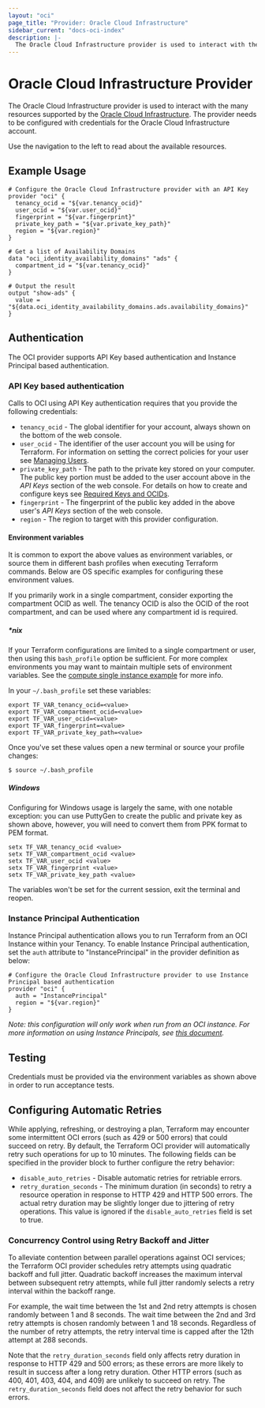 ```yaml
---
layout: "oci"
page_title: "Provider: Oracle Cloud Infrastructure"
sidebar_current: "docs-oci-index"
description: |-
  The Oracle Cloud Infrastructure provider is used to interact with the many resources supported by the Oracle Cloud Infrastructure services. The provider needs to be configured with credentials for the Oracle Cloud Account.
---
```


# Oracle Cloud Infrastructure Provider

The Oracle Cloud Infrastructure provider is used to interact with the many resources supported by the [Oracle Cloud Infrastructure](https://cloud.oracle.com/cloud-infrastructure). The provider needs to be configured with credentials for the Oracle Cloud Infrastructure account.  

Use the navigation to the left to read about the available resources.

## Example Usage

```hcl
# Configure the Oracle Cloud Infrastructure provider with an API Key
provider "oci" {
  tenancy_ocid = "${var.tenancy_ocid}"
  user_ocid = "${var.user_ocid}"
  fingerprint = "${var.fingerprint}"
  private_key_path = "${var.private_key_path}"
  region = "${var.region}"
}

# Get a list of Availability Domains
data "oci_identity_availability_domains" "ads" {
  compartment_id = "${var.tenancy_ocid}"
}

# Output the result
output "show-ads" {
  value = "${data.oci_identity_availability_domains.ads.availability_domains}"
}

```

## Authentication

The OCI provider supports API Key based authentication and Instance Principal based authentication.

### API Key based authentication  
Calls to OCI using API Key authentication requires that you provide the following credentials:

- `tenancy_ocid` - The global identifier for your account, always shown on the bottom of the web console. 
- `user_ocid` - The identifier of the user account you will be using for Terraform. For information on setting the 
correct policies for your user see [Managing Users](https://docs.cloud.oracle.com/iaas/Content/Identity/Tasks/managingusers.htm).
- `private_key_path` - The path to the private key stored on your computer. The public key portion must be added to the 
user account above in the _API Keys_ section of the web console. For details on how to create and configure keys see 
[Required Keys and OCIDs](https://docs.us-phoenix-1.oraclecloud.com/Content/API/Concepts/apisigningkey.htm).
- `fingerprint` - The fingerprint of the public key added in the above user's _API Keys_ section of the web console.
- `region` - The region to target with this provider configuration.

#### Environment variables
It is common to export the above values as environment variables, or source them in different bash profiles when executing 
Terraform commands. Below are OS specific examples for configuring these environment values.

If you primarily work in a single compartment, consider exporting the compartment OCID as well. The tenancy OCID is also 
the OCID of the root compartment, and can be used where any compartment id is required.

##### \*nix
If your Terraform configurations are limited to a single compartment or user, then using this `bash_profile` option be 
sufficient. For more complex environments you may want to maintain multiple sets of environment variables. 
See the [compute single instance example](https://github.com/oracle/terraform-provider-oci/tree/master/docs/examples/compute/instance) for more info.

In your `~/.bash_profile` set these variables:
```
export TF_VAR_tenancy_ocid=<value>
export TF_VAR_compartment_ocid=<value>
export TF_VAR_user_ocid=<value>
export TF_VAR_fingerprint=<value>
export TF_VAR_private_key_path=<value>
``` 

Once you've set these values open a new terminal or source your profile changes:
```
$ source ~/.bash_profile
```

##### Windows

Configuring for Windows usage is largely the same, with one notable exception: you can use PuttyGen to create the public 
and private key as shown above, however, you will need to convert them from PPK format to PEM format.

```
setx TF_VAR_tenancy_ocid <value>
setx TF_VAR_compartment_ocid <value>
setx TF_VAR_user_ocid <value>
setx TF_VAR_fingerprint <value>
setx TF_VAR_private_key_path <value>
```
The variables won't be set for the current session, exit the terminal and reopen.


### Instance Principal Authentication
Instance Principal authentication allows you to run Terraform from an OCI Instance within your Tenancy. To enable Instance 
Principal authentication, set the `auth` attribute to "InstancePrincipal" in the provider definition as below:

```
# Configure the Oracle Cloud Infrastructure provider to use Instance Principal based authentication
provider "oci" {
  auth = "InstancePrincipal"
  region = "${var.region}"
}
```

_Note: this configuration will only work when run from an OCI instance. For more information on using Instance 
Principals, see [this document](https://docs.cloud.oracle.com/iaas/Content/Identity/Tasks/callingservicesfrominstances.htm)._

## Testing
Credentials must be provided via the environment variables as shown above in order to run acceptance tests.

## Configuring Automatic Retries
While applying, refreshing, or destroying a plan, Terraform may encounter some intermittent OCI errors (such as 429 or 500 errors) that could succeed on retry. 
By default, the Terraform OCI provider will automatically retry such operations for up to 10 minutes. 
The following fields can be specified in the provider block to further configure the retry behavior:

- `disable_auto_retries` - Disable automatic retries for retriable errors.
- `retry_duration_seconds` - The minimum duration (in seconds) to retry a resource operation in response to HTTP 429 and HTTP 500 errors. The actual retry duration may be slightly longer due to jittering of retry operations. This value is ignored if the `disable_auto_retries` field is set to true.

### Concurrency Control using Retry Backoff and Jitter
To alleviate contention between parallel operations against OCI services; the Terraform OCI provider schedules retry attempts using quadratic backoff and full jitter.
Quadratic backoff increases the maximum interval between subsequent retry attempts, while full jitter randomly selects a retry interval within the backoff range.

For example, the wait time between the 1st and 2nd retry attempts is chosen randomly between 1 and 8 seconds. The wait time between the 2nd and 3rd retry attempts is chosen
randomly between 1 and 18 seconds. Regardless of the number of retry attempts, the retry interval time is capped after the 12th attempt at 288 seconds.

Note that the `retry_duration_seconds` field only affects retry duration in response to HTTP 429 and 500 errors; as these errors are more likely to result in success after a long retry duration.
Other HTTP errors (such as 400, 401, 403, 404, and 409) are unlikely to succeed on retry. The `retry_duration_seconds` field does not affect the retry behavior for such errors.
